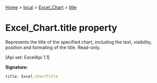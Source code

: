 [Home](./index) &gt; [local](local.md) &gt; [Excel\_Chart](local.excel_chart.md) &gt; [title](local.excel_chart.title.md)

# Excel\_Chart.title property

Represents the title of the specified chart, including the text, visibility, position and formating of the title. Read-only. 

 \[Api set: ExcelApi 1.1\]

**Signature:**
```javascript
title: Excel.ChartTitle
```
